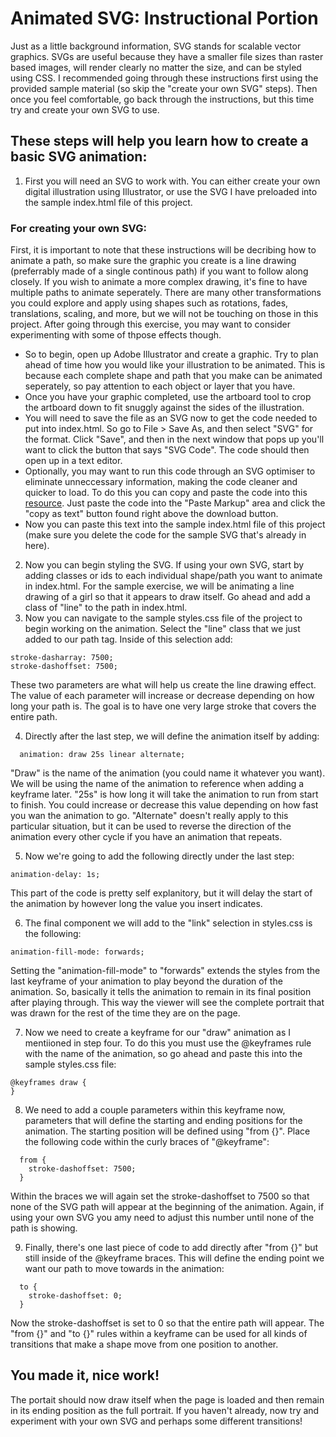 # Animated SVG: Instructional Portion

Just as a little background information, SVG stands for scalable vector graphics. SVGs are useful because they have a smaller file sizes than raster based images, will render clearly no matter the size, and can be styled using CSS. I recommended going through these instructions first using the provided sample material (so skip the "create your own SVG" steps). Then once you feel comfortable, go back through the instructions, but this time try and create your own SVG to use.

## These steps will help you learn how to create a basic SVG animation:

1. First you will need an SVG to work with. You can either create your own digital illustration using Illustrator, or use the SVG I have preloaded into the sample index.html file of this project.

### For creating your own SVG:
First, it is important to note that these instructions will be decribing how to animate a path, so make sure the graphic you create is a line drawing (preferrably made of a single continous path) if you want to follow along closely. If you wish to animate a more complex drawing, it's fine to have multiple paths to animate seperately. There are many other transformations you could explore and apply using shapes such as rotations, fades, translations, scaling, and more, but we will not be touching on those in this project. After going through this exercise, you may want to consider experimenting with some of thpose effects though.
- So to begin, open up Adobe Illustrator and create a graphic. Try to plan ahead of time how you would like your illustration to be animated. This is because each complete shape and path that you make can be animated seperately, so pay attention to each object or layer that you have. 
- Once you have your graphic completed, use the artboard tool to crop the artboard down to fit snuggly against the sides of the illustration.
- You will need to save the file as an SVG now to get the code needed to put into index.html. So go to File > Save As, and then select "SVG" for the format. Click "Save", and then in the next window that pops up you'll want to click the button that says "SVG Code". The code should then open up in a text editor.
- Optionally, you may want to run this code through an SVG optimiser to eliminate unneccessary information, making the code cleaner and quicker to load. To do this you can copy and paste the code into this [resource](https://jakearchibald.github.io/svgomg/). Just paste the code into the "Paste Markup" area and click the "copy as text" button found right above the download button.
- Now you can paste this text into the sample index.html file of this project (make sure you delete the code for the sample SVG that's already in here).

2. Now you can begin styling the SVG. If using your own SVG, start by adding classes or ids to each individual shape/path you want to animate in index.html. For the sample exercise, we will be animating a line drawing of a girl so that it appears to draw itself. Go ahead and add a class of "line" to the path in index.html.
3. Now you can navigate to the sample styles.css file of the project to begin working on the animation. Select the "line" class that we just added to our path tag. Inside of this selection add: 
```
stroke-dasharray: 7500;
stroke-dashoffset: 7500;
```
These two parameters are what will help us create the line drawing effect. The value of each parameter will increase or decrease depending on how long your path is. The goal is to have one very large stroke that covers the entire path.

4. Directly after the last step, we will define the animation itself by adding:
```
  animation: draw 25s linear alternate;
```
"Draw" is the name of the animation (you could name it whatever you want). We will be using the name of the animation to reference when adding a keyframe later. "25s" is how long it will take the animation to run from start to finish. You could increase or decrease this value depending on how fast you wan the animation to go. "Alternate" doesn't really apply to this particular situation, but it can be used to reverse the direction of the animation every other cycle if you have an animation that repeats.

5. Now we're going to add the following directly under the last step:
```
animation-delay: 1s;
```
This part of the code is pretty self explanitory, but it will delay the start of the animation by however long the value you insert indicates.

6. The final component we will add to the "link" selection in styles.css is the following:
 ```
animation-fill-mode: forwards;
```
Setting the "animation-fill-mode" to "forwards" extends the styles from the last keyframe of your animation to play beyond the duration of the animation. So, basically it tells the animation to remain in its final position after playing through. This way the viewer will see the complete portrait that was drawn for the rest of the time they are on the page.

7. Now we need to create a keyframe for our "draw" animation as I mentiioned in step four. To do this you must use the @keyframes rule with the name of the animation, so go ahead and paste this into the sample styles.css file:
```
@keyframes draw { 
}
```


8. We need to add a couple parameters within this keyframe now, parameters that will define the starting and ending positions for the animation. The starting position will be defined using "from {}". Place the following code within the curly braces of "@keyframe":
```
  from {
    stroke-dashoffset: 7500;
  }
  ```
Within the braces we will again set the stroke-dashoffset to 7500 so that none of the SVG path will appear at the beginning of the animation. Again, if using your own SVG you amy need to adjust this number until none of the path is showing.

9. Finally, there's one last piece of code to add directly after "from {}" but still inside of the @keyframe braces. This will define the ending point we want our path to move towards in the animation:
```
  to {
    stroke-dashoffset: 0;
  }
  ```
Now the stroke-dashoffset is set to 0 so that the entire path will appear. The "from {}" and "to {}" rules within a keyframe can be used for all kinds of transitions that make a shape move from one position to another.

## You made it, nice work!
The portait should now draw itself when the page is loaded and then remain in its ending position as the full portrait. If you haven't already, now try and experiment with your own SVG and perhaps some different transitions!
